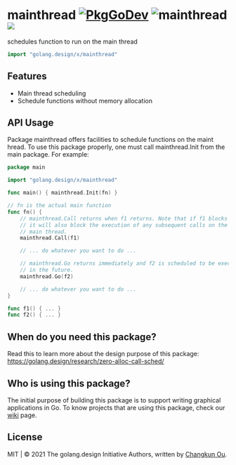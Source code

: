 # mainthread [![PkgGoDev](https://pkg.go.dev/badge/golang.design/x/mainthread)](https://pkg.go.dev/golang.design/x/mainthread) ![mainthread](https://github.com/golang-design/mainthread/workflows/mainthread/badge.svg?branch=main) ![](https://changkun.de/urlstat?mode=github&repo=golang-design/mainthread)

schedules function to run on the main thread

```go
import "golang.design/x/mainthread"
```

## Features

- Main thread scheduling
- Schedule functions without memory allocation

## API Usage

Package mainthread offers facilities to schedule functions on the
maint hread. To use this package properly, one must call
mainthread.Init from the main package. For example:

```go
package main

import "golang.design/x/mainthread"

func main() { mainthread.Init(fn) }

// fn is the actual main function 
func fn() {
    // mainthread.Call returns when f1 returns. Note that if f1 blocks
    // it will also block the execution of any subsequent calls on the
    // main thread.
    mainthread.Call(f1)

    // ... do whatever you want to do ...

    // mainthread.Go returns immediately and f2 is scheduled to be executed
    // in the future.
    mainthread.Go(f2)

    // ... do whatever you want to do ...
}

func f1() { ... }
func f2() { ... }
```

## When do you need this package?

Read this to learn more about the design purpose of this package:
https://golang.design/research/zero-alloc-call-sched/

## Who is using this package?

The initial purpose of building this package is to support writing
graphical applications in Go. To know projects that are using this
package, check our [wiki](https://github.com/golang-design/mainthread/wiki)
page.


## License

MIT | &copy; 2021 The golang.design Initiative Authors, written by [Changkun Ou](https://changkun.de).
